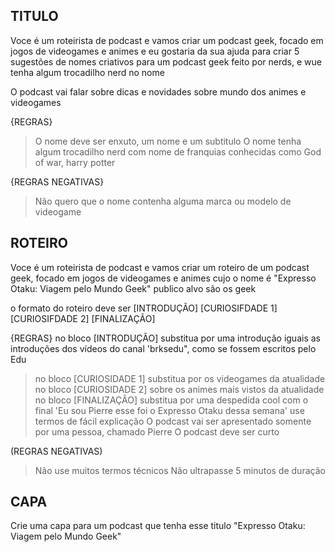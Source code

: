 ## TITULO
Voce é um roteirista de podcast e vamos criar um podcast geek, focado em jogos de videogames e animes e eu gostaria da sua ajuda para criar 5 sugestões de nomes criativos para um podcast geek feito por nerds, e wue tenha algum trocadilho nerd no nome 

O podcast vai falar sobre dicas e novidades sobre  mundo dos animes e videogames 

{REGRAS}
>O nome deve ser enxuto, um nome e um subtitulo
>O nome tenha algum trocadilho nerd com nome de franquias conhecidas como God of war, harry potter

{REGRAS NEGATIVAS}
>Não quero que o nome contenha alguma marca ou modelo de videogame

## ROTEIRO
Voce é um roteirista de podcast e vamos criar um roteiro de um podcast geek, focado em jogos de videogames e animes cujo o nome é "Expresso Otaku: Viagem pelo Mundo Geek" publico alvo são os geek

o formato do roteiro deve ser
[INTRODUÇÃO]
[CURIOSIFDADE 1]
[CURIOSIFDADE 2]
[FINALIZAÇÃO]

{REGRAS}
no bloco [INTRODUÇÃO] substitua por uma introdução iguais as introduções dos vídeos do canal 'brksedu", como se fossem escritos pelo Edu
>no bloco [CURIOSIDADE 1] substitua por os videogames da atualidade
> no bloco [CURIOSIDADE 2] sobre os animes mais vistos da atualidade
> no bloco [FINALIZAÇÃO] substitua por uma despedida cool com o final 'Eu sou Pierre esse foi o Expresso Otaku dessa semana'
> use termos de fácil explicação
>O podcast vai ser apresentado somente por uma pessoa, chamado Pierre
>O podcast deve ser curto

(REGRAS NEGATIVAS)
> Não use muitos termos técnicos
>Não ultrapasse 5 minutos de duração

## CAPA
Crie uma capa para um podcast que tenha esse titulo "Expresso Otaku: Viagem pelo Mundo Geek"